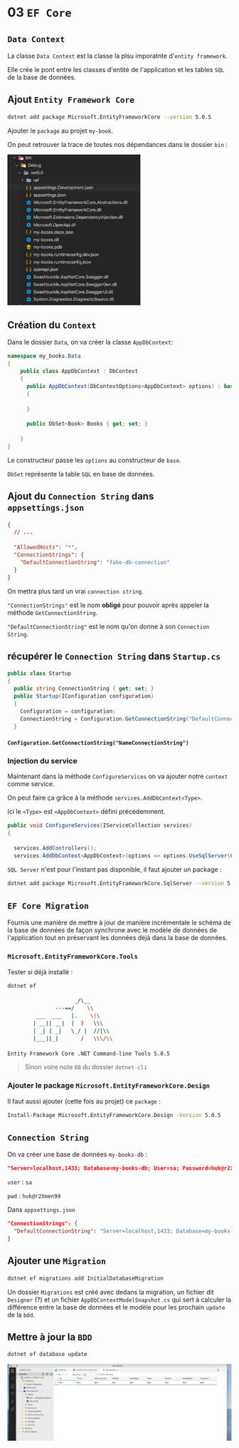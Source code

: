 # 03 `EF Core`

## `Data Context`

La classe `Data Context` est la classe la plsu imporatnte d'`entity framework`.

Elle crée le pont entre les classes d'entité de l'application et les tables `SQL` de la base de données.



## Ajout `Entity Framework Core`

```bash
dotnet add package Microsoft.EntityFrameworkCore --version 5.0.5
```

 Ajouter le `package` au projet `my-book`.

On peut retrouver la trace de toutes nos dépendances dans le dossier `bin` :

<img src="assets/bin-folder-dependencies.png" alt="bin-folder-dependencies" style="zoom: 33%;" />



## Création du `Context`

Dans le dossier `Data`, on va créer la classe `AppDbContext`:

```cs
namespace my_books.Data
{
    public class AppDbContext : DbContext
    {
      public AppDbContext(DbContextOptions<AppDbContext> options) : base(options)
      {
        
      }
      
      public DbSet<Book> Books { get; set; }
        
    }
}
```

Le constructeur passe les `options` au constructeur de `base`.

`DbSet` représente la table `SQL` en base de données.



## Ajout du `Connection String` dans `appsettings.json`

```json
{
  // ...
  
  "AllowedHosts": "*",
  "ConnectionStrings": {
    "DefaultConnectionString": "fake-db-connection"
  }
}
```

On mettra plus tard un vrai `connection string`.

`"ConnectionStrings"` est le nom **obligé** pour pouvoir après appeler la méthode `GetConnectionString`.

`"DefaultConnectionString"` est le nom qu'on donne à son `Connection String`.



## récupérer le `Connection String` dans `Startup.cs`

```cs
public class Startup
{
  public string ConnectionString { get; set; }
  public Startup(IConfiguration configuration)
  {
    Configuration = configuration;
    ConnectionString = Configuration.GetConnectionString("DefaultConnectionString");
  }
```

#### `Configuration.GetConnectionString("NameConnectionString")`

### Injection du service

Maintenant dans la méthode `ConfigureServices` on va ajouter notre `context` comme service.

On peut faire ça grâce à la méthode `services.AddDbContext<Type>`.

Ici le `<Type>` est `<AppDbContext>` défini précédemment.

```cs
public void ConfigureServices(IServiceCollection services)
{

  services.AddControllers();
  services.AddDbContext<AppDbContext>(options => options.UseSqlServer(ConnectionString));
```

`SQL Server` n'est pour l'instant pas disponible, il faut ajouter un package :

```bash
dotnet add package Microsoft.EntityFrameworkCore.SqlServer --version 5.0.5
```



## `EF Core Migration`

Fournis une manière de mettre à jour de manière incrémentale le schéma de la base de données de façon synchrone avec le modèle de données de l'application tout en préservant les données déjà dans la base de données.



### `Microsoft.EntityFrameworkCore.Tools`

Tester si déjà installé :

```bash
dotnet ef

                     _/\__       
               ---==/    \\      
         ___  ___   |.    \|\    
        | __|| __|  |  )   \\\   
        | _| | _|   \_/ |  //|\\ 
        |___||_|       /   \\\/\\

Entity Framework Core .NET Command-line Tools 5.0.5
```

> Sinon voire note `BB` du dossier `dotnet-cli`

### Ajouter le package `Microsoft.EntityFrameworkCore.Design`

Il faut aussi ajouter (cette fois au projet) ce `package` :

```bash
Install-Package Microsoft.EntityFrameworkCore.Design -Version 5.0.5
```



## `Connection String`

On va créer une base de données `my-books-db` :

```json
"Server=localhost,1433; Database=my-books-db; User=sa; Password=huk@r2Xmen99"
```

`user` : `sa`

`pwd` : `huk@r2Xmen99`

Dans `appsettings.json`

```json
"ConnectionStrings": {
  "DefaultConnectionString": "Server=localhost,1433; Database=my-books-db; User=sa; Password=huk@r2Xmen99"
}
```



## Ajouter une `Migration`

```bash
dotnet ef migrations add InitialDatabaseMigration
```

Un dossier `Migrations` est créé avec dedans la migration, un fichier dit `Designer` (?) et un fichier `AppDbContextModelSnapshot.cs` qui sert à calculer la différence entre la base de données et le modèle pour les prochain `update` de la `bdd`.



## Mettre à jour la `BDD`

```bash
dotnet ef database update
```

<img src="assets/my-books-db-created.png" alt="my-books-db-created" style="zoom:50%;" />

